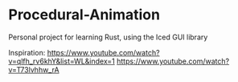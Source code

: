 # Procedural-Animation

Personal project for learning Rust, using the Iced GUI library

Inspiration:
https://www.youtube.com/watch?v=qlfh_rv6khY&list=WL&index=1
https://www.youtube.com/watch?v=T73lvhhw_rA

